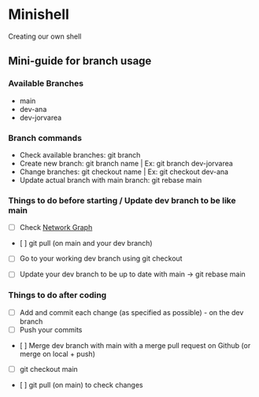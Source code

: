 # Minishell
Creating our own shell


## Mini-guide for branch usage
### Available Branches
- main
- dev-ana
- dev-jorvarea

### Branch commands
- Check available branches: git branch
- Create new branch: git branch name | Ex: git branch dev-jorvarea
- Change branches: git checkout name | Ex: git checkout dev-ana
- Update actual branch with main branch: git rebase main

### Things to do before starting / Update dev branch to be like main
- [ ] Check [Network Graph](https://github.com/jandrana/minishell/network)
- [ ] git pull (on main and your dev branch)
- [ ] Go to your working dev branch using git checkout
- [ ] Update your dev branch to be up to date with main -> git rebase main


### Things to do after coding
- [ ] Add and commit each change (as specified as possible) - on the dev branch
- [ ] Push your commits
- [ ] Merge dev branch with main with a merge pull request on Github (or merge on local + push)
- [ ] git checkout main
- [ ] git pull (on main) to check changes
